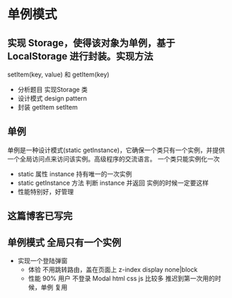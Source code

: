 # 单例模式

## 实现 Storage，使得该对象为**单例**，基于 LocalStorage 进行封装。实现方法

setItem(key, value) 和 getItem(key)

- 分析题目
实现Storage 类
- 设计模式 design pattern
- 封装
    getItem
    setItem

## 单例

单例是一种设计模式(static getInstance)，它确保一个类只有一个实例，并提供一个全局访问点来访问该实例。高级程序的交流语言。
一个类只能实例化一次

- static 属性 instance 持有唯一的一次实例
- static getInstance 方法 判断 instance 并返回
  实例的时候一定要这样
- 性能特别好，好管理

## 这篇博客已写完

## 单例模式 全局只有一个实例

- 实现一个登陆弹窗
  - 体验
  不用跳转路由，盖在页面上
  z-index display none|block
  - 性能
  90% 用户 不登录
  Modal html css js 比较多
  推迟到第一次用的时候，单例
  复用
  